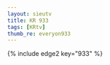 ```yaml
--- 
layout: sieutv
title: KR 933
tags: [KRtv]
thumb_re: everyon933
---
```

{% include edge2 key="933" %} 
